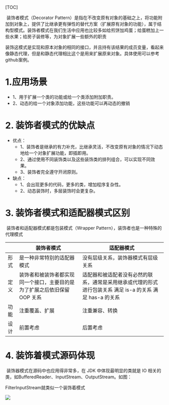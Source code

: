 [TOC]

​         装饰者模式（Decorator Pattern）是指在不改变原有对象的基础之上，将功能附加到对象上，提供了比继承更有弹性的替代方案（扩展原有对象的功能），属于结构型模式。装饰者模式在我们生活中应用也比较多如给煎饼加鸡蛋；给蛋糕加上一些水果；给房子装修等，为对象扩展一些额外的职责



​      装饰这模式是实现和原本对象的相同的接口，并且持有该结果的成员变量，看起来像静态代理，但是和静态代理相比这个是用来扩展原来对象。具体使用可以参考github案例。



# 1.应用场景

- 1、用于扩展一个类的功能或给一个类添加附加职责。
- 2、动态的给一个对象添加功能，这些功能可以再动态的撤销

# 2. 装饰者模式的优缺点
- 优点：
  - 1、装饰者是继承的有力补充，比继承灵活，不改变原有对象的情况下动态地给一个对象扩展功能，即插即用。
  - 2、通过使用不同装饰类以及这些装饰类的排列组合，可以实现不同效果。
  - 3、装饰者完全遵守开闭原则。
- 缺点：
  - 1、会出现更多的代码，更多的类，增加程序复杂性。
  - 2、动态装饰时，多层装饰时会更复杂。



# 3. 装饰者模式和适配器模式区别

​    装饰者和适配器模式都是包装模式（Wrapper Pattern），装饰者也是一种特殊的代理模式

|      | 装饰者模式                                                   | 适配器模式                                                   |
| ---- | ------------------------------------------------------------ | ------------------------------------------------------------ |
| 形式 | 是一种非常特别的适配器模式                                   | 没有层级关系，装饰器模式有层级关系                           |
| 定义 | 装饰者和被装饰者都实现同一个接口，主要目的是为了扩展之后依旧保留 OOP 关系 | 适配器和被适配者没有必然的联系，通常是采用继承或代理的形式进行包装关系 满足 is-a 的关系 满足 has-a 的关系 |
| 功能 | 注重覆盖、扩展                                               | 注重兼容、转换                                               |
| 设计 | 前置考虑                                                     | 后置考虑                                                     |



# 4. 装饰着模式源码体现

​     装饰器模式在源码中也应用得非常多，在 JDK 中体现最明显的类就是 IO 相关的类，如BufferedReader、InputStream、OutputStream。如图：

FilterInputStream就类似一个装饰着模式

![](http://ww1.sinaimg.cn/large/b8a27c2fgy1g1799fs6o6j20up0eqwfc.jpg)








